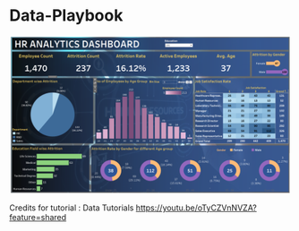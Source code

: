 # Data-Playbook

![alt text](https://github.com/yoongyuanzhi/Data-Playbook/blob/main/Data%20Playbook.png?raw=true)


Credits for tutorial : Data Tutorials
https://youtu.be/oTyCZVnNVZA?feature=shared
